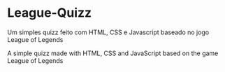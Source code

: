 # League-Quizz

Um simples quizz feito com HTML, CSS e Javascript baseado no jogo League of Legends

A simple quizz made with HTML, CSS and JavaScript based on the game League of Legends
